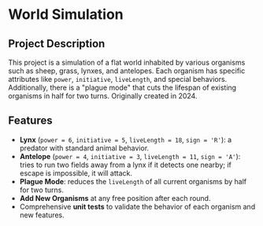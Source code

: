 # World Simulation

## Project Description
This project is a simulation of a flat world inhabited by various organisms such as sheep, grass, lynxes, and antelopes. Each organism has specific attributes like `power`, `initiative`, `liveLength`, and special behaviors. Additionally, there is a "plague mode" that cuts the lifespan of existing organisms in half for two turns. Originally created in 2024.

## Features
- **Lynx** (`power = 6`, `initiative = 5`, `liveLength = 18`, `sign = 'R'`): a predator with standard animal behavior.
- **Antelope** (`power = 4`, `initiative = 3`, `liveLength = 11`, `sign = 'A'`): tries to run two fields away from a lynx if it detects one nearby; if escape is impossible, it will attack.
- **Plague Mode**: reduces the `liveLength` of all current organisms by half for two turns.
- **Add New Organisms** at any free position after each round.
- Comprehensive **unit tests** to validate the behavior of each organism and new features.
